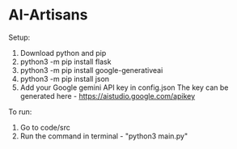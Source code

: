 # AI-Artisans

Setup:
1) Download python and pip
2) python3 -m pip install flask
3) python3 -m pip install google-generativeai
4) python3 -m pip install json
5) Add your Google gemini API key in config.json
The key can be generated here - https://aistudio.google.com/apikey

To run: 
1) Go to code/src
2) Run the command in terminal - "python3 main.py"
